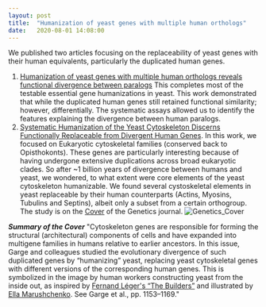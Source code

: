 ```yaml
---
layout: post
title:  "Humanization of yeast genes with multiple human orthologs"
date:   2020-08-01 14:08:00
---
```

We published two articles focusing on the replaceability of yeast genes with their human equivalents, particularly the duplicated human genes. 
1. [Humanization of yeast genes with multiple human orthologs reveals functional divergence between paralogs](https://journals.plos.org/plosbiology/article?id=10.1371/journal.pbio.3000627) This completes most of the testable essential gene humanizations in yeast. This work demonstrated that while the duplicated human genes still retained functional similarity; however, differentially. The systematic assays allowed us to identify the features explaining the divergence between human paralogs. 
2. [Systematic Humanization of the Yeast Cytoskeleton Discerns Functionally Replaceable from Divergent Human Genes](https://www.genetics.org/content/215/4/1153?iss=4). In this work, we focused on Eukaryotic cytoskeletal families (conserved back to Opisthokonts). These genes are particularly interesting because of having undergone extensive duplications across broad eukaryotic clades. So after ~1 billion years of divergence between humans and yeast, we wondered, to what extent were core elements of the yeast cytoskeleton humanizable. We found several cystoskeletal elements in yeast replaceable by their human counterparts (Actins, Myosins, Tubulins and Septins), albeit only a subset from a certain orthogroup. The study is on the [Cover](https://www.genetics.org/content/215/4.cover-expansion) of the Genetics journal. 
![Genetics_Cover](https://user-images.githubusercontent.com/28112083/89579342-9aafc980-d801-11ea-90b9-0b7b59e319c2.jpg)

**_Summary of the Cover_** 
"Cytoskeleton genes are responsible for forming the structural (architectural) components of cells and have expanded into multigene families in humans relative to earlier ancestors. In this issue, Garge and colleagues studied the evolutionary divergence of such duplicated genes by “humanizing” yeast, replacing yeast cytoskeletal genes with different versions of the corresponding human genes. This is symbolized in the image by human workers constructing yeast from the inside out, as inspired by [Fernand Léger's “The Builders”](https://www.flickr.com/photos/32357038@N08/3214235253) and illustrated by [Ella Marushchenko](https://twitter.com/Ella_Maru). See Garge et al., pp. 1153–1169."

